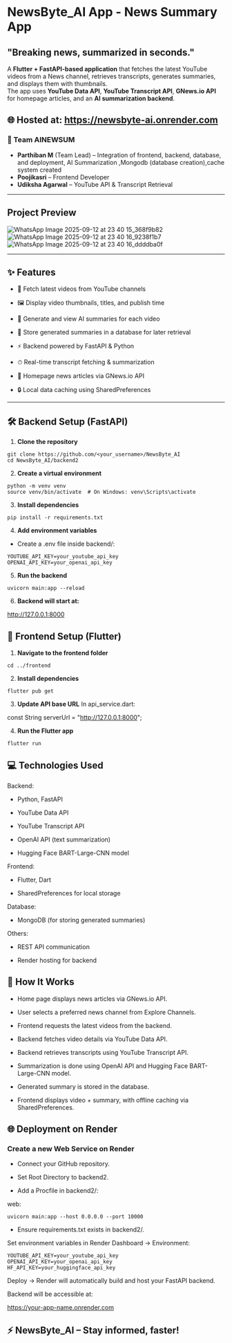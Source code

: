 # NewsByte_AI App - News Summary App
## "Breaking news, summarized in seconds."

A **Flutter + FastAPI-based application** that fetches the latest YouTube videos from a News channel, retrieves transcripts, generates summaries, and displays them with thumbnails.  
The app uses **YouTube Data API**, **YouTube Transcript API**, **GNews.io API** for homepage articles, and an **AI summarization backend**.

🌐 Hosted at: https://newsbyte-ai.onrender.com
---

### 👥 Team AINEWSUM
- **Parthiban M** (Team Lead) – Integration of frontend, backend, database, and deployment, AI Summarization ,Mongodb (database creation),cache system created
- **Poojikasri** – Frontend Developer  
- **Udiksha Agarwal** – YouTube API & Transcript Retrieval
---

## Project Preview
![WhatsApp Image 2025-09-12 at 23 40 15_368f9b82](https://github.com/user-attachments/assets/89358918-b290-419d-9a88-7295f9c14740)
![WhatsApp Image 2025-09-12 at 23 40 16_9238f1b7](https://github.com/user-attachments/assets/8d54834a-b808-48f0-a114-2e5aa226250e)
![WhatsApp Image 2025-09-12 at 23 40 16_ddddba0f](https://github.com/user-attachments/assets/1a881fce-f866-41a3-bf94-49c5851f75cb)



---

## ✨ Features
- 📡 Fetch latest videos from YouTube channels

- 🖼 Display video thumbnails, titles, and publish time

- 🧠 Generate and view AI summaries for each video

- 💾 Store generated summaries in a database for later retrieval

- ⚡ Backend powered by FastAPI & Python

- ⏱ Real-time transcript fetching & summarization

- 📄 Homepage news articles via GNews.io API

- 🔒 Local data caching using SharedPreferences 

---

## 🛠 Backend Setup (FastAPI)

1. **Clone the repository**
```
git clone https://github.com/<your_username>/NewsByte_AI
cd NewsByte_AI/backend2
```

2. **Create a virtual environment**
```
python -m venv venv
source venv/bin/activate  # On Windows: venv\Scripts\activate
```
3. **Install dependencies**
```
pip install -r requirements.txt
```
4. **Add environment variables**
- Create a .env file inside backend/:
```
YOUTUBE_API_KEY=your_youtube_api_key
OPENAI_API_KEY=your_openai_api_key
```
5. **Run the backend**
```
uvicorn main:app --reload
```
6. **Backend will start at:**

http://127.0.0.1:8000

## 📱 Frontend Setup (Flutter)

1. **Navigate to the frontend folder**
```
cd ../frontend
```
2. **Install dependencies**
```
flutter pub get
```
3. **Update API base URL**
In api_service.dart:

const String serverUrl = "http://127.0.0.1:8000";

4. **Run the Flutter app**
```
flutter run
```
## 💻 Technologies Used
Backend:

- Python, FastAPI

- YouTube Data API

- YouTube Transcript API

- OpenAI API (text summarization)

- Hugging Face BART-Large-CNN model

Frontend:

- Flutter, Dart

- SharedPreferences for local storage

Database:

- MongoDB (for storing generated summaries)

Others:

- REST API communication

- Render hosting for backend

## 🚀 How It Works

- Home page displays news articles via GNews.io API.

- User selects a preferred news channel from Explore Channels.

- Frontend requests the latest videos from the backend.

- Backend fetches video details via YouTube Data API.

- Backend retrieves transcripts using YouTube Transcript API.

- Summarization is done using OpenAI API and Hugging Face BART-Large-CNN model.

- Generated summary is stored in the database.

- Frontend displays video + summary, with offline caching via SharedPreferences.

## 🌐 Deployment on Render

### Create a new Web Service on Render

- Connect your GitHub repository.

- Set Root Directory to backend2.

- Add a Procfile in backend2/:

web:
```
uvicorn main:app --host 0.0.0.0 --port 10000
```
- Ensure requirements.txt exists in backend2/.

Set environment variables in Render Dashboard → Environment:
```
YOUTUBE_API_KEY=your_youtube_api_key
OPENAI_API_KEY=your_openai_api_key
HF_API_KEY=your_huggingface_api_key
```

Deploy → Render will automatically build and host your FastAPI backend.

Backend will be accessible at:

https://your-app-name.onrender.com

## ⚡ NewsByte_AI – Stay informed, faster!
